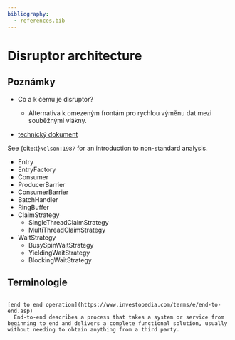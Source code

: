 ```yaml
---
bibliography:
  - references.bib
---
```


# Disruptor architecture

## Poznámky

- Co a k čemu je disruptor?
  - Alternativa k omezeným frontám pro rychlou výměnu dat mezi souběžnými vlákny.

- [technický dokument](https://lmax-exchange.github.io/disruptor/files/Disruptor-1.0.pdf)

See {cite:t}`Nelson:1987` for an introduction to non-standard analysis.

- Entry
- EntryFactory
- Consumer
- ProducerBarrier
- ConsumerBarrier
- BatchHandler
- RingBuffer
- ClaimStrategy
  - SingleThreadClaimStrategy
  - MultiThreadClaimStrategy
- WaitStrategy
  - BusySpinWaitStrategy
  - YieldingWaitStrategy
  - BlockingWaitStrategy

## Terminologie

```{glossary}

[end to end operation](https://www.investopedia.com/terms/e/end-to-end.asp)
  End-to-end describes a process that takes a system or service from beginning to end and delivers a complete functional solution, usually without needing to obtain anything from a third party.

```
